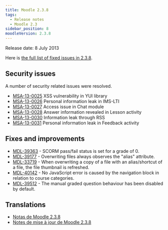 ```yaml
---
title: Moodle 2.3.8
tags:
  - Release notes
  - Moodle 2.3
sidebar_position: 8
moodleVersion: 2.3.8
---
```


Release date: 8 July 2013

Here is [the full list of fixed issues in 2.3.8](https://tracker.moodle.org/secure/IssueNavigator!executeAdvanced.jspa?jqlQuery=project+%3D+mdl+AND+resolution+%3D+fixed+AND+fixVersion+in+%28%222.3.8%22%29+ORDER+BY+priority+DESC&runQuery=true&clear=true).

## Security issues

A number of security related issues were resolved.

- [MSA-13-0025](https://moodle.org/mod/forum/discuss.php?d=232496) XSS vulnerability in YUI library
- [MSA-13-0026](https://moodle.org/mod/forum/discuss.php?d=232497) Personal information leak in IMS-LTI
- [MSA-13-0027](https://moodle.org/mod/forum/discuss.php?d=232498) Access issue in Chat module
- [MSA-13-0028](https://moodle.org/mod/forum/discuss.php?d=232500) Answer information revealed in Lesson activity
- [MSA-13-0030](https://moodle.org/mod/forum/discuss.php?d=232502) Information leak through RSS
- [MSA-13-0031](https://moodle.org/mod/forum/discuss.php?d=232503) Personal information leak in Feedback activity

## Fixes and improvements

- [MDL-39363](https://tracker.moodle.org/browse/MDL-39363) - SCORM pass/fail status is set for a grade of 0.
- [MDL-39177](https://tracker.moodle.org/browse/MDL-39177) - Overwriting files always observes the "alias" attribute.
- [MDL-33719](https://tracker.moodle.org/browse/MDL-33719) - When overwriting a copy of a file with an alias/shortcut of a file, the file thumbnail is refreshed.
- [MDL-40142](https://tracker.moodle.org/browse/MDL-40142) - No JavaScript error is caused by the navigation block in relation to course categories.
- [MDL-39512](https://tracker.moodle.org/browse/MDL-39512) - The manual graded question behaviour has been disabled by default.

## Translations

- [Notas de Moodle 2.3.8](https://docs.moodle.org/es/Notas_de_Moodle_2.3.8)
- [Notes de mise à jour de Moodle 2.3.8](https://docs.moodle.org/fr/Notes_de_mise_à_jour_de_Moodle_2.3.8)
